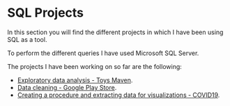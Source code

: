 # SQL Projects

In this section you will find the different projects in which I have been using SQL as a tool.

To perform the different queries I have used Microsoft SQL Server.

The projects I have been working on so far are the following:
- [Exploratory data analysis - Toys Maven]().
- [Data cleaning - Google Play Store]().
- [Creating a procedure and extracting data for visualizations - COVID19]().
